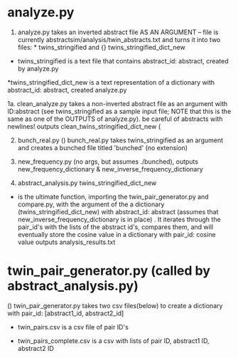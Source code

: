 # analyze.py

1. analyze.py takes an inverted abstract file AS AN ARGUMENT – file is currently abstractsim/analysis/twin_abstracts.txt and turns it into two files: * twins_stringified and {} twins_stringified_dict_new

* twins_stringified is a text file that contains abstract_id: abstract, created by analyze.py

 *twins_stringified_dict_new is a text representation of a dictionary with abstract_id: abstract, created analyze.py
 
1a. clean_analyze.py takes a non-inverted abstract file as an argument with ID:abstract (see twins_stringified as a sample input file; NOTE that this is the same as one of the OUTPUTS of analyze.py). be careful of abstracts with newlines! outputs clean_twins_stringified_dict_new (

2.  bunch_real.py
() bunch_real.py takes twins_stringified as an argument and creates a bunched file titled 'bunched' (no extension)

3. new_frequency.py (no args, but assumes ./bunched), outputs new_frequency_dictionary & new_inverse_frequency_dictionary
 
4.  abstract_analysis.py twins_stringified_dict_new <output file>
* is the ultimate function, importing the twin_pair_generator.py and compare.py, with the argument of the a dictionary (twins_stringified_dict_new) with abstract_id: abstract (assumes that new_inverse_frequency_dictionary is in place) . It iterates through the pair_id's with the lists of the abstract id's, compares them, and will eventually store the cosine value in a dictionary with pair_id: cosine value outputs analysis_results.txt
 
 

# twin_pair_generator.py (called by abstract_analysis.py)


() twin_pair_generator.py takes two csv files(below) to create a dictionary with pair_id: [abstract1_id, abstract2_id]

* twin_pairs.csv is a csv file of pair ID's

* twin_pairs_complete.csv is a csv with lists of pair ID, abstract1 ID, abstract2 ID

